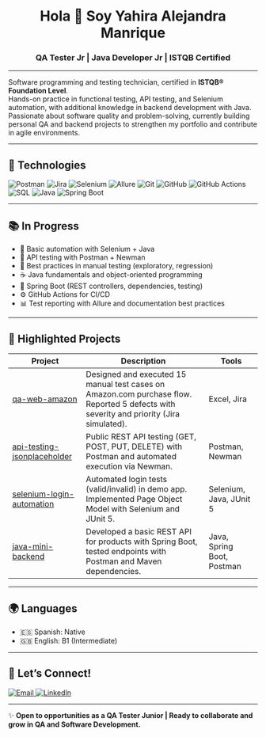 <h1 align="center">Hola 👋 Soy Yahira Alejandra Manrique</h1>
<h3 align="center">QA Tester Jr | Java Developer Jr | ISTQB Certified</h3>

---


Software programming and testing technician, certified in **ISTQB® Foundation Level**.  
Hands-on practice in functional testing, API testing, and Selenium automation, with additional knowledge in backend development with Java.  
Passionate about software quality and problem-solving, currently building personal QA and backend projects to strengthen my portfolio and contribute in agile environments.  

---

## 🚀 Technologies

<p align="left">
  <!-- QA Tools -->
  <img src="https://img.shields.io/badge/Postman-FF6C37?style=for-the-badge&logo=postman&logoColor=white" alt="Postman"/>
  <img src="https://img.shields.io/badge/Jira-0052CC?style=for-the-badge&logo=jira&logoColor=white" alt="Jira"/>
  <img src="https://img.shields.io/badge/Selenium-43B02A?style=for-the-badge&logo=selenium&logoColor=white" alt="Selenium"/>
  <img src="https://img.shields.io/badge/Allure-FF69B4?style=for-the-badge&logo=allure&logoColor=white" alt="Allure"/>

  <!-- Dev Tools -->
  <img src="https://img.shields.io/badge/Git-F05032?style=for-the-badge&logo=git&logoColor=white" alt="Git"/>
  <img src="https://img.shields.io/badge/GitHub-181717?style=for-the-badge&logo=github&logoColor=white" alt="GitHub"/>
  <img src="https://img.shields.io/badge/GitHub%20Actions-2088FF?style=for-the-badge&logo=githubactions&logoColor=white" alt="GitHub Actions"/>
  <img src="https://img.shields.io/badge/SQL-4479A1?style=for-the-badge&logo=postgresql&logoColor=white" alt="SQL"/>

  <!-- Programming Languages -->
  <img src="https://img.shields.io/badge/Java-ED8B00?style=for-the-badge&logo=openjdk&logoColor=white" alt="Java"/>
  <img src="https://img.shields.io/badge/Spring_Boot-6DB33F?style=for-the-badge&logo=spring-boot&logoColor=white" alt="Spring Boot"/>
</p>

---

## 📚 In Progress

- 🧪 Basic automation with Selenium + Java  
- 🔧 API testing with Postman + Newman  
- 🧼 Best practices in manual testing (exploratory, regression)  
- ☕ Java fundamentals and object-oriented programming  
- 🌱 Spring Boot (REST controllers, dependencies, testing)  
- ⚙️ GitHub Actions for CI/CD  
- 📊 Test reporting with Allure and documentation best practices  

---

## 📌 Highlighted Projects


| Project | Description | Tools |
|---------|-------------|-------|
| [qa-web-amazon](https://github.com/AlejandraManriq/qa-web-amazon) | Designed and executed 15 manual test cases on Amazon.com purchase flow. Reported 5 defects with severity and priority (Jira simulated). | Excel, Jira |
| [api-testing-jsonplaceholder](https://github.com/AlejandraManriq/api-testing-jsonplaceholder) | Public REST API testing (GET, POST, PUT, DELETE) with Postman and automated execution via Newman. | Postman, Newman |
| [selenium-login-automation](https://github.com/AlejandraManriq/selenium-login-automation) | Automated login tests (valid/invalid) in demo app. Implemented Page Object Model with Selenium and JUnit 5. | Selenium, Java, JUnit 5 |
| [java-mini-backend](https://github.com/AlejandraManriq/java-mini-backend) | Developed a basic REST API for products with Spring Boot, tested endpoints with Postman and Maven dependencies. | Java, Spring Boot, Postman |

---

## 🌍 Languages

- 🇪🇸 Spanish: Native  
- 🇬🇧 English: B1 (Intermediate)  

---
## 🤝 Let’s Connect!

<p align="left">
  <!-- Gmail -->
  <a href="mailto:alejandramanriq@gmail.com?subject=Hello%20Alejandra!%20I%20found%20your%20GitHub%20profile&body=Hi%20Alejandra,">
    <img src="https://img.shields.io/badge/Email-D14836?style=for-the-badge&logo=gmail&logoColor=white" alt="Email"/>
  </a>

  <!-- LinkedIn -->
  <a href="https://www.linkedin.com/in/alejandra-manrique-cast">
    <img src="https://img.shields.io/badge/LinkedIn-0A66C2?style=for-the-badge&logo=linkedin&logoColor=white" alt="LinkedIn"/>
  </a>
</p>


---

✨ **Open to opportunities as a QA Tester Junior | Ready to collaborate and grow in QA and Software Development.**

